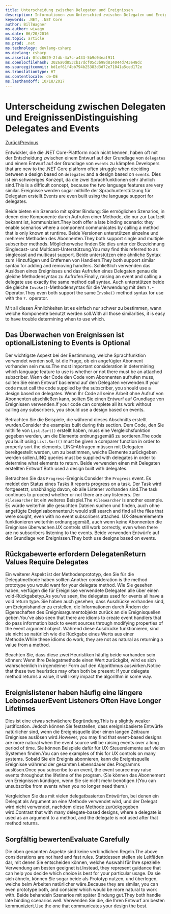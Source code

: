 ```yaml
---
title: Unterscheidung zwischen Delegaten und Ereignissen
description: Informationen zum Unterschied zwischen Delegaten und Ereignissen und wann diese Features jeweils in .NET Core verwendet werden.
keywords: .NET, .NET Core
author: BillWagner
ms.author: wiwagn
ms.date: 06/20/2016
ms.topic: article
ms.prod: .net
ms.technology: devlang-csharp
ms.devlang: csharp
ms.assetid: 0fdc8629-2fdb-4a7c-a433-5b9d04eaf911
ms.openlocfilehash: 3026a0d853cb17dcf05d3b98d814044d743e48dc
ms.sourcegitcommit: bd1ef61f4bb794b25383d3d72e71041a5ced172e
ms.translationtype: HT
ms.contentlocale: de-DE
ms.lasthandoff: 10/18/2017
---
```

# <a name="distinguishing-delegates-and-events"></a><span data-ttu-id="2d879-104">Unterscheidung zwischen Delegaten und Ereignissen</span><span class="sxs-lookup"><span data-stu-id="2d879-104">Distinguishing Delegates and Events</span></span>

[<span data-ttu-id="2d879-105">Zurück</span><span class="sxs-lookup"><span data-stu-id="2d879-105">Previous</span></span>](modern-events.md)

<span data-ttu-id="2d879-106">Entwickler, die die .NET Core-Plattform noch nicht kennen, haben oft mit der Entscheidung zwischen einem Entwurf auf der Grundlage von `delegates` und einem Entwurf auf der Grundlage von `events` zu kämpfen.</span><span class="sxs-lookup"><span data-stu-id="2d879-106">Developers that are new to the .NET Core platform often struggle when deciding between a design based on `delegates` and a design based on `events`.</span></span> <span data-ttu-id="2d879-107">Dies ist ein schwieriges Konzept, da die zwei Sprachfunktionen sehr ähnlich sind.</span><span class="sxs-lookup"><span data-stu-id="2d879-107">This is a difficult concept, because the two language features are very similar.</span></span> <span data-ttu-id="2d879-108">Ereignisse werden sogar mithilfe der Sprachunterstützung für Delegaten erstellt.</span><span class="sxs-lookup"><span data-stu-id="2d879-108">Events are even built using the language support for delegates.</span></span> 

<span data-ttu-id="2d879-109">Beide bieten ein Szenario mit später Bindung: Sie ermöglichen Szenarios, in denen eine Komponente durch Aufrufen einer Methode, die nur zur Laufzeit bekannt ist, kommuniziert.</span><span class="sxs-lookup"><span data-stu-id="2d879-109">They both offer a late binding scenario: they enable scenarios where a component communicates by calling a method that is only known at runtime.</span></span> <span data-ttu-id="2d879-110">Beide Versionen unterstützen einzelne und mehrerer Methoden des Abonnenten.</span><span class="sxs-lookup"><span data-stu-id="2d879-110">They both support single and multiple subscriber methods.</span></span> <span data-ttu-id="2d879-111">Möglicherweise finden Sie dies unter der Bezeichnung Singlecast- und Multicast-Unterstützung.</span><span class="sxs-lookup"><span data-stu-id="2d879-111">You may find this referred to as singlecast and multicast support.</span></span> <span data-ttu-id="2d879-112">Beide unterstützen eine ähnliche Syntax zum Hinzufügen und Entfernen von Handlern.</span><span class="sxs-lookup"><span data-stu-id="2d879-112">They both support similar syntax for adding and removing handlers.</span></span> <span data-ttu-id="2d879-113">Schließlich verwenden das Auslösen eines Ereignisses und das Aufrufen eines Delegaten genau die gleiche Methodensyntax zu Aufrufen.</span><span class="sxs-lookup"><span data-stu-id="2d879-113">Finally, raising an event and calling a delegate use exactly the same method call syntax.</span></span> <span data-ttu-id="2d879-114">Auch unterstützen beide die gleiche `Invoke()`-Methodensyntax für die Verwendung mit dem `?.`-Operator.</span><span class="sxs-lookup"><span data-stu-id="2d879-114">They even both support the same `Invoke()` method syntax for use with the `?.` operator.</span></span>

<span data-ttu-id="2d879-115">Mit all diesen Ähnlichkeiten ist es einfach nur schwer zu bestimmen, wann welche Komponente benutzt werden soll.</span><span class="sxs-lookup"><span data-stu-id="2d879-115">With all those similarities, it is easy to have trouble determining when to use which.</span></span>

## <a name="listening-to-events-is-optional"></a><span data-ttu-id="2d879-116">Das Überwachen von Ereignissen ist optional</span><span class="sxs-lookup"><span data-stu-id="2d879-116">Listening to Events is Optional</span></span>

<span data-ttu-id="2d879-117">Der wichtigste Aspekt bei der Bestimmung, welche Sprachfunktion verwendet werden soll, ist die Frage, ob ein angefügter Abonnent vorhanden sein muss.</span><span class="sxs-lookup"><span data-stu-id="2d879-117">The most important consideration in determining which language feature to use is whether or not there must be an attached subscriber.</span></span> <span data-ttu-id="2d879-118">Wenn der Code den Code vom Abonnenten aufrufen muss, sollten Sie einen Entwurf basierend auf den Delegaten verwenden.</span><span class="sxs-lookup"><span data-stu-id="2d879-118">If your code must call the code supplied by the subscriber, you should use a design based on delegates.</span></span> <span data-ttu-id="2d879-119">Wenn Ihr Code all seine Arbeit ohne Aufruf von Abonnenten abschließen kann, sollten Sie einen Entwurf auf Grundlage von Ereignissen verwenden.</span><span class="sxs-lookup"><span data-stu-id="2d879-119">If your code can complete all its work without calling any subscribers, you should use a design based on events.</span></span> 

<span data-ttu-id="2d879-120">Betrachten Sie die Beispiele, die während dieses Abschnitts erstellt wurden.</span><span class="sxs-lookup"><span data-stu-id="2d879-120">Consider the examples built during this section.</span></span> <span data-ttu-id="2d879-121">Dem Code, den Sie mithilfe von `List.Sort()` erstellt haben, muss eine Vergleichsfunktion gegeben werden, um die Elemente ordnungsgemäß zu sortieren.</span><span class="sxs-lookup"><span data-stu-id="2d879-121">The code you built using `List.Sort()` must be given a comparer function in order to properly sort the elements.</span></span> <span data-ttu-id="2d879-122">LINQ-Abfragen müssen mit Delegaten bereitgestellt werden, um zu bestimmen, welche Elemente zurückgeben werden sollen.</span><span class="sxs-lookup"><span data-stu-id="2d879-122">LINQ queries must be supplied with delegates in order to determine what elements to return.</span></span> <span data-ttu-id="2d879-123">Beide verwenden einen mit Delegaten erstellten Entwurf.</span><span class="sxs-lookup"><span data-stu-id="2d879-123">Both used a design built with delegates.</span></span>

<span data-ttu-id="2d879-124">Betrachten Sie das `Progress`-Ereignis.</span><span class="sxs-lookup"><span data-stu-id="2d879-124">Consider the `Progress` event.</span></span> <span data-ttu-id="2d879-125">Es meldet den Status eines Tasks.</span><span class="sxs-lookup"><span data-stu-id="2d879-125">It reports progress on a task.</span></span>
<span data-ttu-id="2d879-126">Der Task wird fortgesetzt, unabhängig davon, ob alle Listener vorhanden sind.</span><span class="sxs-lookup"><span data-stu-id="2d879-126">The task continues to proceed whether or not there are any listeners.</span></span>
<span data-ttu-id="2d879-127">Der `FileSearcher` ist ein weiteres Beispiel.</span><span class="sxs-lookup"><span data-stu-id="2d879-127">The `FileSearcher` is another example.</span></span> <span data-ttu-id="2d879-128">Es würde weiterhin alle gesuchten Dateien suchen und finden, auch ohne angefügte Ereignisabonnenten.</span><span class="sxs-lookup"><span data-stu-id="2d879-128">It would still search and find all the files that were sought, even with no event subscribers attached.</span></span>
<span data-ttu-id="2d879-129">UX-Steuerelemente funktionieren weiterhin ordnungsgemäß, auch wenn keine Abonnenten die Ereignisse überwachen.</span><span class="sxs-lookup"><span data-stu-id="2d879-129">UX controls still work correctly, even when there are no subscribers listening to the events.</span></span> <span data-ttu-id="2d879-130">Beide verwenden Entwürfe auf der Grundlage von Ereignissen.</span><span class="sxs-lookup"><span data-stu-id="2d879-130">They both use designs based on events.</span></span>

## <a name="return-values-require-delegates"></a><span data-ttu-id="2d879-131">Rückgabewerte erfordern Delegaten</span><span class="sxs-lookup"><span data-stu-id="2d879-131">Return Values Require Delegates</span></span>

<span data-ttu-id="2d879-132">Ein weiterer Aspekt ist der Methodenprototyp, den Sie für die Delegatmethode haben sollten.</span><span class="sxs-lookup"><span data-stu-id="2d879-132">Another consideration is the method prototype you would want for your delegate method.</span></span> <span data-ttu-id="2d879-133">Wie Sie gesehen haben, verfügen die für Ereignisse verwendete Delegaten alle über einen void-Rückgabetyp.</span><span class="sxs-lookup"><span data-stu-id="2d879-133">As you've seen, the delegates used for events all have a void return type.</span></span> <span data-ttu-id="2d879-134">Sie haben auch gesehen, dass Ausdrücke vorhanden sind, um Ereignishandler zu erstellen, die Informationen durch Ändern der Eigenschaften des Ereignisargumentobjekts zurück an die Ereignisquellen geben.</span><span class="sxs-lookup"><span data-stu-id="2d879-134">You've also seen that there are idioms to create event handlers that do pass information back to event sources through modifying properties of the event argument object.</span></span> <span data-ttu-id="2d879-135">Während diese Ausdrücke funktionieren, sind sie nicht so natürlich wie die Rückgabe eines Werts aus einer Methode.</span><span class="sxs-lookup"><span data-stu-id="2d879-135">While these idioms do work, they are not as natural as returning a value from a method.</span></span>

<span data-ttu-id="2d879-136">Beachten Sie, dass diese zwei Heuristiken häufig beide vorhanden sein können: Wenn Ihre Delegatmethode einen Wert zurückgibt, wird es sich wahrscheinlich in irgendeiner Form auf den Algorithmus auswirken.</span><span class="sxs-lookup"><span data-stu-id="2d879-136">Notice that these two heuristics may often both be present: If your delegate method returns a value, it will likely impact the algorithm in some way.</span></span>

## <a name="event-listeners-often-have-longer-lifetimes"></a><span data-ttu-id="2d879-137">Ereignislistener haben häufig eine längere Lebensdauer</span><span class="sxs-lookup"><span data-stu-id="2d879-137">Event Listeners Often Have Longer Lifetimes</span></span> 

<span data-ttu-id="2d879-138">Dies ist eine etwas schwächere Begründung.</span><span class="sxs-lookup"><span data-stu-id="2d879-138">This is a slightly weaker justification.</span></span> <span data-ttu-id="2d879-139">Jedoch können Sie feststellen, dass ereignisbasierte Entwürfe natürlicher sind, wenn die Ereignisquelle über einen langen Zeitraum Ereignisse auslösen wird.</span><span class="sxs-lookup"><span data-stu-id="2d879-139">However, you may find that event-based designs are more natural when the event source will be raising events over a long period of time.</span></span> <span data-ttu-id="2d879-140">Sie können Beispiele dafür für UX-Steuerelemente auf vielen Systemen finden.</span><span class="sxs-lookup"><span data-stu-id="2d879-140">You can see examples of this for UX controls on many systems.</span></span> <span data-ttu-id="2d879-141">Sobald Sie ein Ereignis abonnieren, kann die Ereignisquelle Ereignisse während der gesamten Lebensdauer des Programms auslösen.</span><span class="sxs-lookup"><span data-stu-id="2d879-141">Once you subscribe to an event, the event source may raise events throughout the lifetime of the program.</span></span>
<span data-ttu-id="2d879-142">(Sie können das Abonnement von Ereignissen kündigen, wenn Sie sie nicht mehr benötigen.)</span><span class="sxs-lookup"><span data-stu-id="2d879-142">(You can unsubscribe from events when you no longer need them.)</span></span>

<span data-ttu-id="2d879-143">Vergleichen Sie das mit vielen delegatbasierten Entwürfen, bei denen ein Delegat als Argument an eine Methode verwendet wird, und der Delegat wird nicht verwendet, nachdem diese Methode zurückgegeben wird.</span><span class="sxs-lookup"><span data-stu-id="2d879-143">Contrast that with many delegate-based designs, where a delegate is used as an argument to a method, and the delegate is not used after that method returns.</span></span>

## <a name="evaluate-carefully"></a><span data-ttu-id="2d879-144">Sorgfältig bewerten</span><span class="sxs-lookup"><span data-stu-id="2d879-144">Evaluate Carefully</span></span>

<span data-ttu-id="2d879-145">Die oben genannten Aspekte sind keine verbindlichen Regeln.</span><span class="sxs-lookup"><span data-stu-id="2d879-145">The above considerations are not hard and fast rules.</span></span> <span data-ttu-id="2d879-146">Stattdessen stellen sie Leitfäden dar, mit denen Sie entscheiden können, welche Auswahl für Ihre spezielle Verwendung am besten geeignet ist.</span><span class="sxs-lookup"><span data-stu-id="2d879-146">Instead, they represent guidance that can help you decide which choice is best for your particular usage.</span></span> <span data-ttu-id="2d879-147">Da sie sich ähneln, können Sie sogar beide als Prototyp nutzen, und überlegen, welche beim Arbeiten natürlicher wäre.</span><span class="sxs-lookup"><span data-stu-id="2d879-147">Because they are similar, you can even prototype both, and consider which would be more natural to work with.</span></span> <span data-ttu-id="2d879-148">Beide behandeln Szenarios mit später Bindung gut.</span><span class="sxs-lookup"><span data-stu-id="2d879-148">They both handle late binding scenarios well.</span></span> <span data-ttu-id="2d879-149">Verwenden Sie die, die Ihren Entwurf am besten kommuniziert.</span><span class="sxs-lookup"><span data-stu-id="2d879-149">Use the one that communicates your design the best.</span></span>
